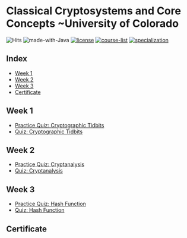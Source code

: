 # Classical Cryptosystems and Core Concepts ~University of Colorado   

![Hits](https://hits.seeyoufarm.com/api/count/incr/badge.svg?url=https://github.com/anishLearnsToCode/classical-cryptosystems-core-concepts)
![made-with-Java](https://img.shields.io/badge/Made%20with-Java-1f425f.svg)
[![license](https://img.shields.io/badge/LICENSE-MIT-<COLOR>.svg)](LICENSE)
[![course-list](https://img.shields.io/badge/course-list-1f72ff.svg)](https://github.com/anishLearnsToCode/course-list)
[![specialization](https://img.shields.io/badge/specialization-Introdution%20to%20Applied%20Cryptography-1f72ff.svg)](https://github.com/anishLearnsToCode/intro-to-applied-cryptography)

## Index
- [Week 1](#week-1)
- [Week 2](#week-2)
- [Week 3](#week-3)
- [Certificate](#certificate)

## Week 1
- [Practice Quiz: Cryptographic Tidbits](src/week1/practice-quiz-cryptographic-tidbits.md)
- [Quiz: Cryptographic Tidbits](src/week1/quiz-cryptographic-tidbits.md)

## Week 2
- [Practice Quiz: Cryptanalysis](src/week2/practice-quiz-cryptanalysis.md)
- [Quiz: Cryptanalysis](src/week2/quiz-cryptanalysis.md)

## Week 3
- [Practice Quiz: Hash Function](src/week3/practice-quiz-hash-functions.md)
- [Quiz: Hash Function](src/week3/quiz-hash-functions.md)

## Certificate
